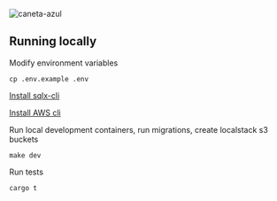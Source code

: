 ![caneta-azul](https://user-images.githubusercontent.com/23015763/210018694-5e9c2308-f0e8-4c37-86bf-f3d8c75b1e7a.gif)

## Running locally

Modify environment variables
```
cp .env.example .env
```

[Install sqlx-cli](https://github.com/launchbadge/sqlx/blob/main/sqlx-cli/README.md#install)

[Install AWS cli](https://docs.aws.amazon.com/cli/latest/userguide/getting-started-install.html)

Run local development containers, run migrations, create localstack s3 buckets
```
make dev
```

Run tests
```
cargo t
```